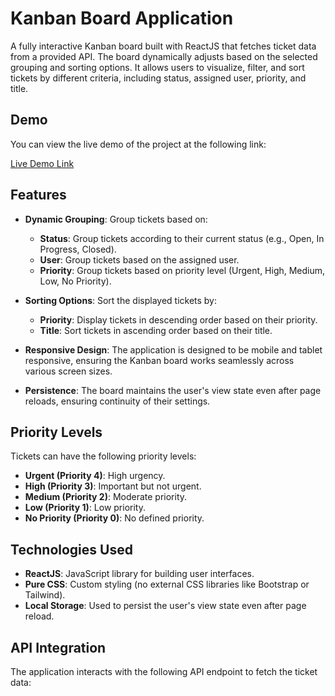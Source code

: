 # Kanban Board Application

A fully interactive Kanban board built with ReactJS that fetches ticket data from a provided API. The board dynamically adjusts based on the selected grouping and sorting options. It allows users to visualize, filter, and sort tickets by different criteria, including status, assigned user, priority, and title.

## Demo

You can view the live demo of the project at the following link:

[Live Demo Link](#https://kanban-blond-two.vercel.app/)

## Features

- **Dynamic Grouping**: Group tickets based on:
  - **Status**: Group tickets according to their current status (e.g., Open, In Progress, Closed).
  - **User**: Group tickets based on the assigned user.
  - **Priority**: Group tickets based on priority level (Urgent, High, Medium, Low, No Priority).
  
- **Sorting Options**: Sort the displayed tickets by:
  - **Priority**: Display tickets in descending order based on their priority.
  - **Title**: Sort tickets in ascending order based on their title.

- **Responsive Design**: The application is designed to be mobile and tablet responsive, ensuring the Kanban board works seamlessly across various screen sizes.

- **Persistence**: The board maintains the user's view state even after page reloads, ensuring continuity of their settings.

## Priority Levels

Tickets can have the following priority levels:

- **Urgent (Priority 4)**: High urgency.
- **High (Priority 3)**: Important but not urgent.
- **Medium (Priority 2)**: Moderate priority.
- **Low (Priority 1)**: Low priority.
- **No Priority (Priority 0)**: No defined priority.

## Technologies Used

- **ReactJS**: JavaScript library for building user interfaces.
- **Pure CSS**: Custom styling (no external CSS libraries like Bootstrap or Tailwind).
- **Local Storage**: Used to persist the user's view state even after page reload.

## API Integration

The application interacts with the following API endpoint to fetch the ticket data:

